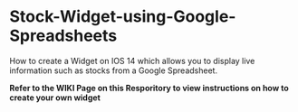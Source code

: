 # Stock-Widget-using-Google-Spreadsheets
How to create a Widget on IOS 14 which allows you to display live information such as stocks from a Google Spreadsheet.

**Refer to the WIKI Page on this Resporitory to view instructions on how to create your own widget**
